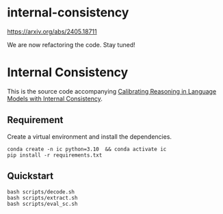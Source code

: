 # internal-consistency
https://arxiv.org/abs/2405.18711

We are now refactoring the code. Stay tuned!


# Internal Consistency

This is the source code accompanying [Calibrating Reasoning in Language Models with Internal Consistency](https://arxiv.org/abs/2405.18711).

## Requirement

Create a virtual environment and install the dependencies.

```
conda create -n ic python=3.10  && conda activate ic
pip install -r requirements.txt
```

## Quickstart
```
bash scripts/decode.sh
bash scripts/extract.sh
bash scripts/eval_sc.sh
